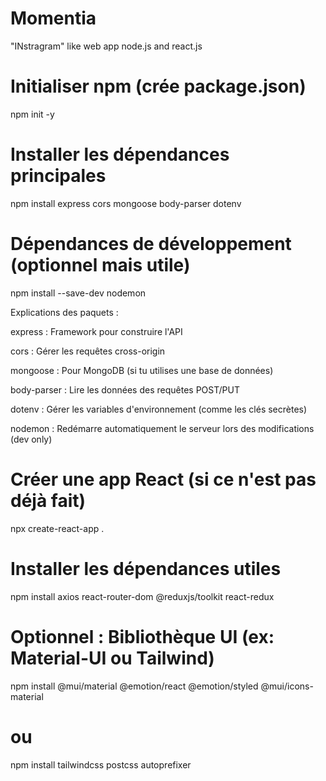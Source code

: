 # Momentia
"INstragram" like web app 
node.js and react.js


# Initialiser npm (crée package.json)
npm init -y

# Installer les dépendances principales
npm install express cors mongoose body-parser dotenv

# Dépendances de développement (optionnel mais utile)
npm install --save-dev nodemon

Explications des paquets :

express : Framework pour construire l'API

cors : Gérer les requêtes cross-origin

mongoose : Pour MongoDB (si tu utilises une base de données)

body-parser : Lire les données des requêtes POST/PUT

dotenv : Gérer les variables d'environnement (comme les clés secrètes)

nodemon : Redémarre automatiquement le serveur lors des modifications (dev only)

# Créer une app React (si ce n'est pas déjà fait)
npx create-react-app .

# Installer les dépendances utiles
npm install axios react-router-dom @reduxjs/toolkit react-redux

# Optionnel : Bibliothèque UI (ex: Material-UI ou Tailwind)
npm install @mui/material @emotion/react @emotion/styled @mui/icons-material
# ou
npm install tailwindcss postcss autoprefixer